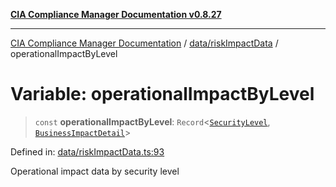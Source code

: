 [**CIA Compliance Manager Documentation v0.8.27**](../../../README.md)

***

[CIA Compliance Manager Documentation](../../../modules.md) / [data/riskImpactData](../README.md) / operationalImpactByLevel

# Variable: operationalImpactByLevel

> `const` **operationalImpactByLevel**: `Record`\<[`SecurityLevel`](../../../types/cia/type-aliases/SecurityLevel.md), [`BusinessImpactDetail`](../../../types/interfaces/BusinessImpactDetail.md)\>

Defined in: [data/riskImpactData.ts:93](https://github.com/Hack23/cia-compliance-manager/blob/26bb73ca86d23be8656cdd29d12202323a449310/src/data/riskImpactData.ts#L93)

Operational impact data by security level
